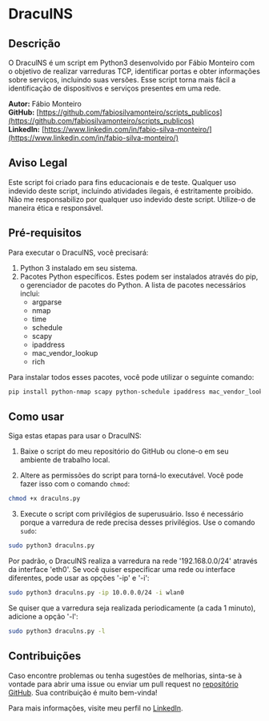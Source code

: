 # DraculNS

## Descrição

O DraculNS é um script em Python3 desenvolvido por Fábio Monteiro com o objetivo de realizar varreduras TCP, identificar portas e obter informações sobre serviços, incluindo suas versões. Esse script torna mais fácil a identificação de dispositivos e serviços presentes em uma rede.

**Autor:** Fábio Monteiro  
**GitHub:** [https://github.com/fabiosilvamonteiro/scripts_publicos](https://github.com/fabiosilvamonteiro/scripts_publicos)  
**LinkedIn:** [https://www.linkedin.com/in/fabio-silva-monteiro/](https://www.linkedin.com/in/fabio-silva-monteiro/)  

## Aviso Legal

Este script foi criado para fins educacionais e de teste. Qualquer uso indevido deste script, incluindo atividades ilegais, é estritamente proibido. Não me responsabilizo por qualquer uso indevido deste script. Utilize-o de maneira ética e responsável.

## Pré-requisitos

Para executar o DraculNS, você precisará:

1. Python 3 instalado em seu sistema.
2. Pacotes Python específicos. Estes podem ser instalados através do pip, o gerenciador de pacotes do Python. A lista de pacotes necessários inclui:
   * argparse
   * nmap
   * time
   * schedule
   * scapy
   * ipaddress
   * mac_vendor_lookup
   * rich

Para instalar todos esses pacotes, você pode utilizar o seguinte comando:

```bash
pip install python-nmap scapy python-schedule ipaddress mac_vendor_lookup rich
```

## Como usar

Siga estas etapas para usar o DraculNS:

1. Baixe o script do meu repositório do GitHub ou clone-o em seu ambiente de trabalho local.

2. Altere as permissões do script para torná-lo executável. Você pode fazer isso com o comando `chmod`:

```bash
chmod +x draculns.py
```

3. Execute o script com privilégios de superusuário. Isso é necessário porque a varredura de rede precisa desses privilégios. Use o comando `sudo`:

```bash
sudo python3 draculns.py
```

Por padrão, o DraculNS realiza a varredura na rede '192.168.0.0/24' através da interface 'eth0'. Se você quiser especificar uma rede ou interface diferentes, pode usar as opções '-ip' e '-i':

```bash
sudo python3 draculns.py -ip 10.0.0.0/24 -i wlan0
```

Se quiser que a varredura seja realizada periodicamente (a cada 1 minuto), adicione a opção '-l':

```bash
sudo python3 draculns.py -l
```

## Contribuições

Caso encontre problemas ou tenha sugestões de melhorias, sinta-se à vontade para abrir uma issue ou enviar um pull request no [repositório GitHub](https://github.com/fabiosilvamonteiro/scripts_publicos). Sua contribuição é muito bem-vinda! 

Para mais informações, visite meu perfil no [LinkedIn](https://www.linkedin.com/in/fabio-silva-monteiro/).
